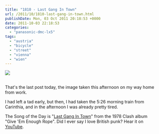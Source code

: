 ```yaml
---
title: "1810 - Last Gang In Town"
url: /2011/10/1810-last-gang-in-town.html
publishDate: Mon, 03 Oct 2011 20:18:53 +0000
date: 2011-10-03 22:18:53
categories: 
  - "panasonic-dmc-lx5"
tags: 
  - "austria"
  - "bicycle"
  - "street"
  - "vienna"
  - "wien"
---
```

<div class="container">
<div class="center"><a target="_blank" href="https://d25zfm9zpd7gm5.cloudfront.net/1200x1200/2011/20111003_161547_ps.jpg"><img src="https://d25zfm9zpd7gm5.cloudfront.net/0600x0600/2011/20111003_161547_ps.jpg" /></a></div>
</div>
<br />

That's the last post today, the image taken this afternoon on my way home from work.

 I had left a tad early, but then, I had taken the 5:26 morning train from Carinthia, and in the afternoon I was already pretty tired.

The Song of the Day is "<a href="http://www.lyricsmode.com/lyrics/c/clash/last_gang_in_town.html" target="_blank">Last Gang In Town</a>" from the 1978 Clash album "Give 'Em Enough Rope". Did I ever say I love British punk? Hear it on <a href="http://www.youtube.com/watch?v=QQ5o2Kodcqw" target="_blank">YouTube</a>.
